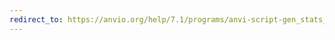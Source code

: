 ```yaml
---
redirect_to: https://anvio.org/help/7.1/programs/anvi-script-gen_stats_for_single_copy_genes.py
---
```


